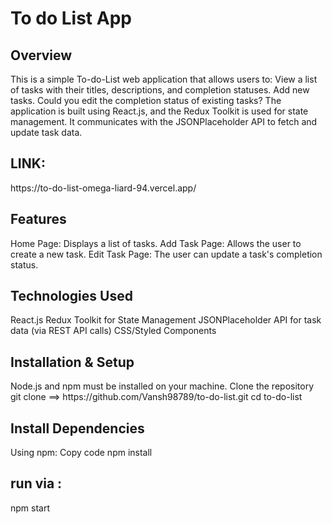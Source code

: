 <h1>To do List App </h1>

<h2>Overview</h2>
This is a simple To-do-List web application that allows users to:
View a list of tasks with their titles, descriptions, and completion statuses.
Add new tasks.
Could you edit the completion status of existing tasks?
The application is built using React.js, and the Redux Toolkit is used for state management. It communicates with the JSONPlaceholder API to fetch and update task data.
<h2>LINK:</h2>
https://to-do-list-omega-liard-94.vercel.app/

<h2>Features</h2>
Home Page: Displays a list of tasks.
Add Task Page: Allows the user to create a new task.
Edit Task Page: The user can update a task's completion status.


<h2>Technologies Used</h2>
React.js 
Redux Toolkit  for State Management
JSONPlaceholder API for task data (via REST API calls)
CSS/Styled Components 

<h2>Installation & Setup</h2>
Node.js and npm  must be installed on your machine.
Clone the repository
git clone ==> https://github.com/Vansh98789/to-do-list.git
cd to-do-list

<h2>Install Dependencies</h2>
Using npm:
Copy code
npm install

<h2>run via :</h2>
npm start
